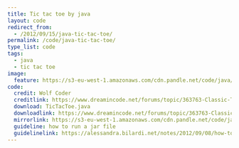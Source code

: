 ```yaml
---
title: Tic tac toe by java
layout: code
redirect_from:
  - /2012/09/15/java-tic-tac-toe/
permalink: /code/java-tic-tac-toe/
type_list: code
tags:
  - java
  - tic tac toe
image:
  feature: https://s3-eu-west-1.amazonaws.com/cdn.pandle.net/code/java/TicTacToe.png
code:
  credit: Wolf Coder
  creditlink: https://www.dreamincode.net/forums/topic/363763-Classic-Tic-Tac-Toe/
  download: TicTacToe.java
  downloadlink: https://www.dreamincode.net/forums/topic/363763-Classic-Tic-Tac-Toe/
  mirrorlink: https://s3-eu-west-1.amazonaws.com/cdn.pandle.net/code/java/TicTacToe.java
  guideline: how to run a jar file
  guidelinelink: https://alessandra.bilardi.net/notes/2012/09/08/how-to-create-and-run-a-jar-file/
---
```

